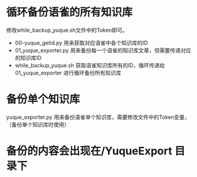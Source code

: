 

# 循环备份语雀的所有知识库

修改while_backup_yuque.sh文件中的Token即可。

- 00-yuque_getid.py    	用来获取对应语雀中各个知识库的ID
- 01_yuque_exporter.py 	用来备份每一个语雀的知识库文章，但需要传递对应的知识库ID
- while_backup_yuque.sh	获取语雀知识库所有的ID，循环传递给 01_yuque_exporter 进行循环备份所有知识库


# 备份单个知识库

yuque_exporter.py		用来备份语雀单个知识库，需要修改文件中的Token变量，（备份单个知识库时使用）



# 备份的内容会出现在/YuqueExport 目录下
